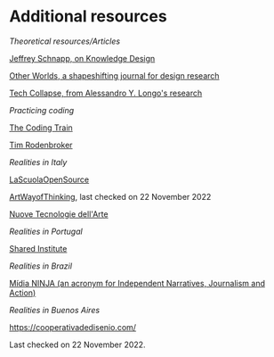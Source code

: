 # Additional resources

_Theoretical resources/Articles_

[Jeffrey Schnapp, on Knowledge Design](https://jeffreyschnapp.com/wp-content/uploads/2011/06/HH_lectures_Schnapp_01.pdf)

[Other Worlds, a shapeshifting journal for design research](https://buttondown.email/otherworlds)

[Tech Collapse, from Alessandro Y. Longo's research](https://reincantamento.xyz/Tech-Collapse)



_Practicing coding_

[The Coding Train](https://thecodingtrain.com/)

[Tim Rodenbroker](https://timrodenbroeker.de/)


_Realities in Italy_

[LaScuolaOpenSource](https://www.lascuolaopensource.xyz/en/manifesto)

[ArtWayofThinking](https://www.artway.info/), last checked on 22 November 2022

[Nuove Tecnologie dell'Arte](https://www.nuovetecnologiedellarte.it/)

_Realities in Portugal_

[Shared Institute](https://shared.institute/design-systems/)

_Realities in Brazil_

[Mídia NINJA (an acronym for Independent Narratives, Journalism and Action)](https://midianinja.org/quem-somos/)


_Realities in Buenos Aires_

https://cooperativadedisenio.com/

Last checked on 22 November 2022.
